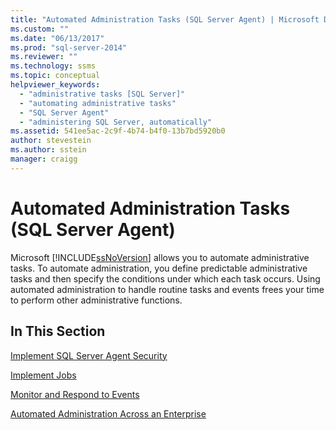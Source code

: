 ```yaml
---
title: "Automated Administration Tasks (SQL Server Agent) | Microsoft Docs"
ms.custom: ""
ms.date: "06/13/2017"
ms.prod: "sql-server-2014"
ms.reviewer: ""
ms.technology: ssms
ms.topic: conceptual
helpviewer_keywords: 
  - "administrative tasks [SQL Server]"
  - "automating administrative tasks"
  - "SQL Server Agent"
  - "administering SQL Server, automatically"
ms.assetid: 541ee5ac-2c9f-4b74-b4f0-13b7bd5920b0
author: stevestein
ms.author: sstein
manager: craigg
---
```

# Automated Administration Tasks (SQL Server Agent)
  Microsoft [!INCLUDE[ssNoVersion](../../includes/ssnoversion-md.md)] allows you to automate administrative tasks. To automate administration, you define predictable administrative tasks and then specify the conditions under which each task occurs. Using automated administration to handle routine tasks and events frees your time to perform other administrative functions.  
  
## In This Section  
 [Implement SQL Server Agent Security](implement-sql-server-agent-security.md)  
  
 [Implement Jobs](implement-jobs.md)  
  
 [Monitor and Respond to Events](monitor-and-respond-to-events.md)  
  
 [Automated Administration Across an Enterprise](automated-administration-across-an-enterprise.md)  
  
  
